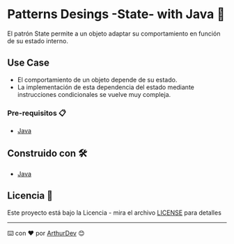 # Patterns Desings -State- with Java 🚀

El patrón State permite a un objeto adaptar su comportamiento en función de su estado
interno.

## Use Case

* El comportamiento de un objeto depende de su estado.
* La implementación de esta dependencia del estado mediante instrucciones
condicionales se vuelve muy compleja.

### Pre-requisitos 📋

* [Java](https://www.java.com/es/download/) 

## Construido con 🛠️

* [Java](https://www.java.com/es/download/)

## Licencia 📄

Este proyecto está bajo la Licencia - mira el archivo [LICENSE](LICENSE) para detalles

---
⌨️ con ❤️ por [ArthurDev](https://github.com/ArthurQR98) 😊
